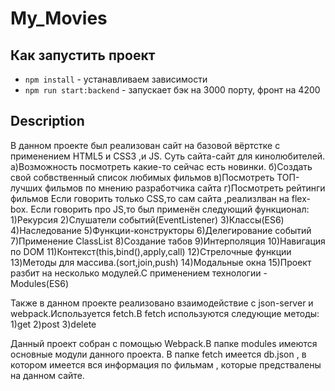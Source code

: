# My_Movies

## Как запустить проект
- `npm install` - устанавливаем зависимости
- `npm run start:backend` - запускает бэк на 3000 порту, фронт на 4200

## Description
В данном проекте был реализован сайт на базовой вёртстке с применением HTML5 и CSS3 ,и JS.
Суть сайта-сайт для кинолюбителей.
а)Возможность посмотреть какие-то сейчас есть новинки.
б)Создать свой собвственный список любимых фильмов
в)Посмотреть ТОП-лучших фильмов по мнению разработчика сайта
г)Посмотреть рейтинги фильмов
Если говорить только CSS,то сам сайта ,реализлван на flex-box.
Если говорить про JS,то был применён следующий функционал:
1)Рекурсия
2)Слушатели событий(EventListener)
3)Классы(ES6)
4)Наследование
5)Функции-конструкторы
6)Делегирование событий
7)Применение ClassList
8)Создание табов
9)Интерполяция
10)Навигация по DOM
11)Контекст(this,bind(),apply,call)
12)Стрелочные функции
13)Методы для массива.(sort,join,push)
14)Модальные окна
15)Проект разбит на несколько модулей.С применением технологии - Modules(ES6)

Также в данном проекте реализовано взаимодействие с json-server и webpack.Используется fetch.В fetch используются следующие методы:
1)get
2)post
3)delete

Данный проект собран с помощью Webpack.В папке modules имеются основные модули данного проекта.
В папке fetch имеется db.json , в котором имеется вся информация по фильмам , которые предствалены на данном сайте.



